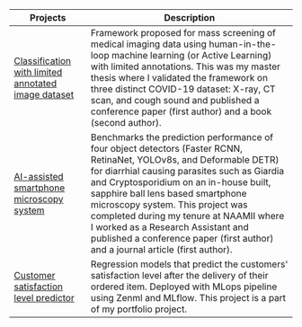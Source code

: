 | Projects | Description |
| -------- | ----------- |
|<a href = "https://github.com/suprimnakarmi/Active-Learning-epidemics">Classification with limited annotated image dataset </a> | Framework proposed for mass screening of medical imaging data using human-in-the-loop machine learning (or Active Learning) with limited annotations. This was my master thesis where I validated the framework on three distinct COVID-19 dataset: X-ray, CT scan, and cough sound and published a conference paper (first author) and a book (second author). |
|<a href = "https://github.com/suprimnakarmi/smartphone_microscopy"> AI-assisted smartphone microscopy system</a> | Benchmarks the prediction performance of four object detectors (Faster RCNN, RetinaNet, YOLOv8s, and Deformable DETR) for diarrhial causing parasites such as Giardia and Cryptosporidium on an in-house built, sapphire ball lens based smartphone microscopy system. This project was completed during my tenure at NAAMII where I worked as a Research Assistant and published a conference paper (first author) and a journal article (first author).| 
|<a href = "https://github.com/suprimnakarmi/zenml_customer_satisfaction"> Customer satisfaction level predictor</a>| Regression models that predict the customers' satisfaction level after the delivery of their ordered item. Deployed with MLops pipeline using Zenml and MLflow. This project is a part of my portfolio project.|
